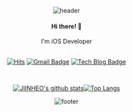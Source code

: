 <div align="center">
  
![header](https://capsule-render.vercel.app/api?type=waving&color=c6b8ff&height=200&section=header&text=JIINHEO&fontAlignY=40&fontSize=70&animation=fadeIn!&fontColor=#fffdfc)

  <h4>Hi there! 👋</h4>
  I'm iOS Developer
  
  </br>
  </br>


[![Hits](https://hits.seeyoufarm.com/api/count/incr/badge.svg?url=https%3A%2F%2Fgithub.com%2FJIINHEO&count_bg=%236e62a1&title_bg=%2392A8D1&icon=&icon_color=%23E7E7E7&title=hits&edge_flat=false)](https://hits.seeyoufarm.com) 
[![Gmail Badge](https://img.shields.io/badge/Gmail-d14836?style=flat-square&logo=Gmail&logoColor=white&link=mailto:gjwldls123@gmail.com)](mailto:gjwldls123@gmail.com)
[![Tech Blog Badge](http://img.shields.io/badge/-Tech%20blog-552266?style=flat-square&link=https://davinci-ai.tistory.com/)](https://jiinheo.tistory.com/)

</br>

[![JIINHEO's github stats](https://github-readme-stats.vercel.app/api?username=JIINHEO&line_height=20&count_private=true&bg_color=30,92a8d1,9c77e0&title_color=fff&text_color=fff)](https://github.com/anuraghazra/github-readme-stats)[![Top Langs](https://github-readme-stats.vercel.app/api/top-langs/?username=JIINHEO&layout=compact&bg_color=30,92a8d1,9c77e0&title_color=fff&text_color=fff)](https://github.com/anuraghazra/github-readme-stats)
  

![footer](https://capsule-render.vercel.app/api?section=footer&type=waving&color=c6b8ff&height=150)
